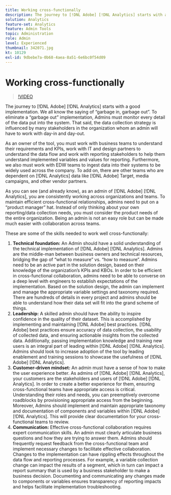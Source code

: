 ```yaml
---
title: Working cross-functionally
description: The journey to [!DNL Adobe] [!DNL Analytics] starts with a good implementation. We all know the saying of “garbage in, garbage out”. To eliminate a “garbage out” implementation, Admins must monitor every detail of the data put into the system. That said, the data collection strategy is influenced by many stakeholders in the organization whom an admin will have to work with day-in and day-out.
solution: Analytics
feature-set: Analytics
feature: Admin Tools
topic: Administration
role: Admin
level: Experienced
thumbnail: 342071.jpg
kt: 10129
exl-id: 9dbebe7a-0b68-4aea-8a51-6e6bc0f54d09
---
```

# Working cross-functionally

>[!VIDEO](https://video.tv.adobe.com/v/342071/?quality=12&learn=on)

The journey to [!DNL Adobe] [!DNL Analytics] starts with a good implementation. We all know the saying of “garbage in, garbage out”. To eliminate a “garbage out” implementation, Admins must monitor every detail of the data put into the system. That said, the data collection strategy is influenced by many stakeholders in the organization whom an admin will have to work with day-in and day-out.

As an owner of the tool, you must work with business teams to understand their requirements and KPIs, work with IT and design partners to understand the data flow and work with reporting stakeholders to help them understand implemented variables and values for reporting. Furthermore, we also must work with EDW teams to ingest data into their systems to be widely used across the company. To add on, there are other teams who are dependent on [!DNL Analytics] data like [!DNL Adobe] Target, media campaigns, and other vendor partners.

As you can see (and already know), as an admin of [!DNL Adobe] [!DNL Analytics], you are consistently working across organizations and teams. To maintain efficient cross-functional relationships, admins need to put on a “product manager” hat. Instead of only thinking about your own reporting/data collection needs, you must consider the product needs of the entire organization. Being an admin is not an easy role but can be made much easier with collaboration across teams.

These are some of the skills needed to work well cross-functionally:

1. **Technical foundation:** An Admin should have a solid understanding of the technical implementation of [!DNL Adobe] [!DNL Analytics]. Admins are the middle-man between business owners and technical resources, bridging the gap of “what to measure” vs. “how to measure”. Admins need to be an active part in the solution design, based on their knowledge of the organization’s KPIs and KBOs. In order to be efficient in cross-functional collaboration, admins need to be able to converse on a deep level with engineers to establish expectations of the implementation. Based on the solution design, the admin can implement and manage the appropriate variable settings and taxonomy required. There are hundreds of details in every project and admins should be able to understand how their data set will fit into the grand scheme of things. 
1. **Leadership:** A skilled admin should have the ability to inspire confidence in the quality of their dataset. This is accomplished by implementing and maintaining [!DNL Adobe] best practices. [!DNL Adobe] best practices ensure accuracy of data collection, the usability of collected data, and ensuring actionable insights from the collected data. Additionally, passing implementation knowledge and training new users is an integral part of leading within [!DNL Adobe] [!DNL Analytics]. Admins should look to increase adoption of the tool by leading enablement and training sessions to showcase the usefulness of [!DNL Adobe] [!DNL Analytics].
1. **Customer-driven mindset:** An admin must have a sense of how to make the user experience better. As admins of [!DNL Adobe] [!DNL Analytics], your customers are the stakeholders and users of [!DNL Adobe] [!DNL Analytics]. In order to create a better experience for them, ensuring cross-functional teams have appropriate access is critical.  Understanding their roles and needs, you can preemptively overcome roadblocks by provisioning appropriate access from the beginning. Moreover, Admins should implement and maintain appropriate taxonomy and documentation of components and variables within [!DNL Adobe] [!DNL Analytics]. This will provide clear documentation for your cross-functional teams to review.
1. **Communication:** Effective cross-functional collaboration requires expert communication skills. An admin must clearly articulate business questions and how they are trying to answer them. Admins should frequently request feedback from the cross-functional team and implement necessary changes to facilitate effective collaboration. Changes to the implementation can have rippling effects throughout the data flow and reporting processes. For example, a variable collection change can impact the results of a segment, which in turn can impact a report summary that is used by a business stakeholder to make a business decision. Documenting and communicating any changes made to components or variables ensures transparency of reporting impacts and helps facilitate implementation troubleshooting.
